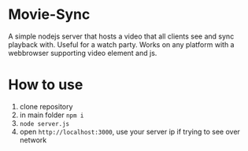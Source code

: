 # Movie-Sync

A simple nodejs server that hosts a video that all clients see and sync playback with. Useful for a watch party. Works on any platform with a webbrowser supporting video element and js.

# How to use

1. clone repository
2. in main folder `npm i`
3. `node server.js`
4. open `http://localhost:3000`, use your server ip if trying to see over network
